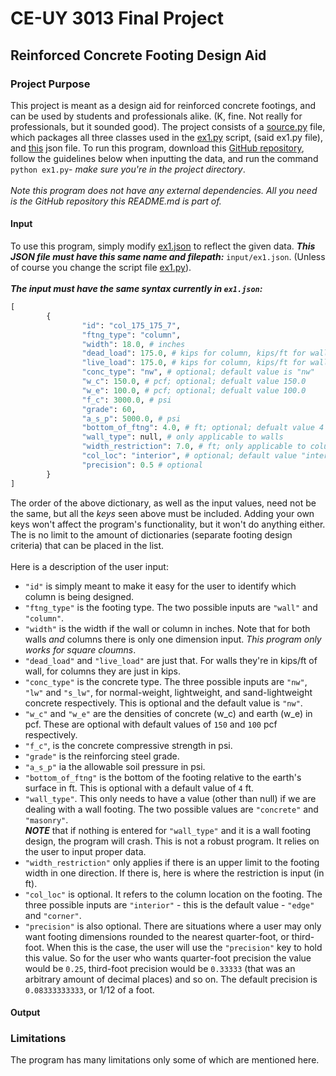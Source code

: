 # CE-UY 3013 Final Project

## Reinforced Concrete Footing Design Aid

### Project Purpose

This project is meant as a design aid for reinforced concrete footings, and 
can be used by students and professionals alike. (K, fine. Not really for 
professionals, but it sounded good). The project consists of a 
[source.py](https://github.com/aryeludmir/ceuy3013-final-project--footings/blob/main/source.py)
file, which packages all three classes used in the 
[ex1.py](https://github.com/aryeludmir/ceuy3013-final-project--footings/blob/main/ex1.py)
script, (said ex1.py file), and 
[this](https://github.com/aryeludmir/ceuy3013-final-project--footings/blob/main/input/ex1.json)
json file. To run this program, download this
[GitHub repository](https://github.com/aryeludmir/ceuy3013-final-project--footings.git),
follow the guidelines below when inputting the data, and run the command `python ex1.py`-
*make sure you're in the project directory*. 
<br />
<br />
*Note this program does not have any external dependencies. All you need is the
GitHub repository this README.md is part of.*

#### Input
To use this program, simply modify
[ex1.json](https://github.com/aryeludmir/ceuy3013-final-project--footings/blob/main/input/ex1.json)
to reflect the given data. ***This JSON file must have this same name and filepath:*** `input/ex1.json`.
(Unless of course you change the script file
[ex1.py](https://github.com/aryeludmir/ceuy3013-final-project--footings/blob/main/ex1.py)).
<br />
<br />
***The input must have the same syntax currently in `ex1.json`:***
<br />
```python
[
        {
                "id": "col_175_175_7",
                "ftng_type": "column",
                "width": 18.0, # inches
                "dead_load": 175.0, # kips for column, kips/ft for walls
                "live_load": 175.0, # kips for column, kips/ft for walls
                "conc_type": "nw", # optional; default value is "nw"
                "w_c": 150.0, # pcf; optional; defualt value 150.0
                "w_e": 100.0, # pcf; optional; defualt value 100.0
                "f_c": 3000.0, # psi
                "grade": 60,
                "a_s_p": 5000.0, # psi
                "bottom_of_ftng": 4.0, # ft; optional; defualt value 4
                "wall_type": null, # only applicable to walls
                "width_restriction": 7.0, # ft; only applicable to columns
                "col_loc": "interior", # optional; default value "interior"
                "precision": 0.5 # optional
        }
]
```
The order of the above dictionary, as well as the input values, need not 
be the same, but all the *keys* seen above must be included. Adding your
own keys won't affect the program's functionality, but it won't do anything either.
The is no limit to the amount of dictionaries (separate footing design criteria) 
that can be placed in the list.
<br />
<br />
Here is a description of the user input:
<br />
* `"id"` is simply meant to make it easy for the user to identify
which column is being designed.
* `"ftng_type"` is the footing type. The two possible inputs are
`"wall"` and `"column"`.
* `"width"` is the width if the wall or column in inches. Note that
for both walls *and* columns there is only one dimension input. *This
program only works for square cloumns*.
* `"dead_load"` and `"live_load"` are just that. For walls they're in 
kips/ft of wall, for columns they are just in kips.
* `"conc_type"` is the concrete type. The three possible inputs are 
`"nw"`, `"lw"` and `"s_lw"`, for normal-weight, lightweight, and sand-lightweight
concrete respectively. This is optional and the default value is `"nw"`.
* `"w_c"` and `"w_e"` are the densities of concrete (w_c) and earth (w_e) in pcf.
These are optional with default values of `150` and `100` pcf respectively.
* `"f_c"`, is the concrete compressive strength in psi.
* `"grade"` is the reinforcing steel grade.
* `"a_s_p"` ia the allowable soil pressure in psi.
* `"bottom_of_ftng"` is the bottom of the footing relative to 
the earth's surface in ft. This is optional with a default value of `4` ft.
* `"wall_type"`. This only needs to have a value (other than null) if we are 
dealing with a wall footing. The two possible values are `"concrete"` and `"masonry"`.
<br />***NOTE*** that if nothing is entered for `"wall_type"` and it is a wall
footing design, the program will crash. This is not a robust program. It relies
on the user to input proper data.
* `"width_restriction"` only applies if there is an upper limit to the footing width 
in one direction. If there is, here is where the restriction is input (in ft).
* `"col_loc"` is optional. It refers to the column location on the footing. The three 
possible inputs are `"interior"` - this is the default value - `"edge"` and `"corner"`.
* `"precision"` is also optional. There are situations where a user may only 
 want footing dimensions rounded to the nearest quarter-foot, or third-foot. 
 When this is the case, the user will use the `"precision"` key to hold this value.
 So for the user who wants quarter-foot precision the value would be `0.25`, third-foot precision
 would be `0.33333` (that was an arbitrary amount of decimal places) and so on. The
 default precision is `0.08333333333`, or 1/12 of a foot.

#### Output
### Limitations
The program has many limitations only some of which are mentioned here.
